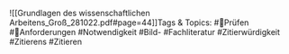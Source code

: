 
![[Grundlagen des wissenschaftlichen Arbeitens_Groß_281022.pdf#page=44]]Tags & Topics:
   #Prüfen
   #Anforderungen
   #Notwendigkeit
   #Bild-
   #Fachliteratur
   #Zitierwürdigkeit
   #Zitierens
   #Zitieren